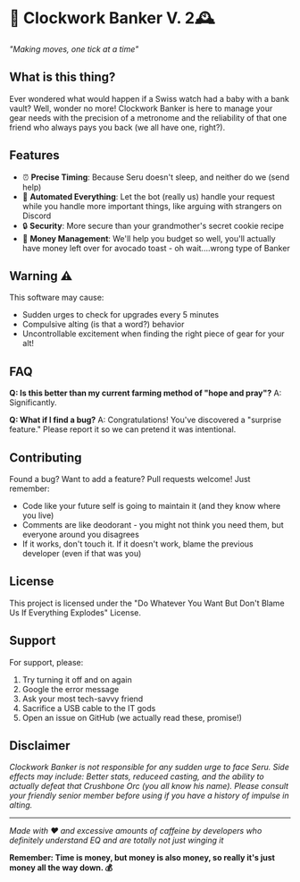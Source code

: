 # 🏦 Clockwork Banker V. 2🕰️

*"Making moves, one tick at a time"*

## What is this thing?

Ever wondered what would happen if a Swiss watch had a baby with a bank vault? Well, wonder no more! Clockwork Banker is here to manage your gear needs with the precision of a metronome and the reliability of that one friend who always pays you back (we all have one, right?).

## Features

- ⏰ **Precise Timing**: Because Seru doesn't sleep, and neither do we (send help)
- 🤖 **Automated Everything**: Let the bot (really us) handle your request while you handle more important things, like arguing with strangers on Discord
- 🔒 **Security**: More secure than your grandmother's secret cookie recipe
- 💸 **Money Management**: We'll help you budget so well, you'll actually have money left over for avocado toast - oh wait....wrong type of Banker

## Warning ⚠️

This software may cause:
- Sudden urges to check for upgrades every 5 minutes
- Compulsive alting (is that a word?) behavior
- Uncontrollable excitement when finding the right piece of gear for your alt!

## FAQ

**Q: Is this better than my current farming method of "hope and pray"?**
A: Significantly.

**Q: What if I find a bug?**
A: Congratulations! You've discovered a "surprise feature." Please report it so we can pretend it was intentional.

## Contributing

Found a bug? Want to add a feature? Pull requests welcome! Just remember:
- Code like your future self is going to maintain it (and they know where you live)
- Comments are like deodorant - you might not think you need them, but everyone around you disagrees
- If it works, don't touch it. If it doesn't work, blame the previous developer (even if that was you)

## License

This project is licensed under the "Do Whatever You Want But Don't Blame Us If Everything Explodes" License.

## Support

For support, please:
1. Try turning it off and on again
2. Google the error message
3. Ask your most tech-savvy friend
4. Sacrifice a USB cable to the IT gods
5. Open an issue on GitHub (we actually read these, promise!)

## Disclaimer

*Clockwork Banker is not responsible for any sudden urge to face Seru. Side effects may include: Better stats, reduceed casting, and the ability to actually defeat that Crushbone Orc (you all know his name). Please consult your friendly senior member before using if you have a history of impulse in alting.*

---

*Made with ❤️ and excessive amounts of caffeine by developers who definitely understand EQ and are totally not just winging it*

**Remember: Time is money, but money is also money, so really it's just money all the way down. 💰**
